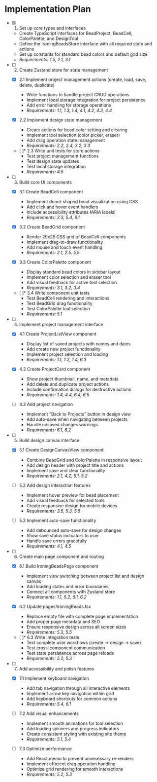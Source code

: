 # Implementation Plan

- [x] 1. Set up core types and interfaces
  - Create TypeScript interfaces for BeadProject, BeadCell, ColorPalette, and DesignTool
  - Define the IroningBeadsStore interface with all required state and actions
  - Set up constants for standard bead colors and default grid size
  - _Requirements: 1.5, 2.1, 3.1_

- [ ] 2. Create Zustand store for state management
  - [x] 2.1 Implement project management actions (create, load, save, delete, duplicate)
    - Write functions to handle project CRUD operations
    - Implement local storage integration for project persistence
    - Add error handling for storage operations
    - _Requirements: 1.1, 1.3, 1.4, 4.1, 4.2, 4.3, 4.4_
  
  - [x] 2.2 Implement design state management
    - Create actions for bead color setting and clearing
    - Implement tool selection (color picker, eraser)
    - Add drag operation state management
    - _Requirements: 2.2, 2.4, 3.2, 3.3_
  
  - [ ]* 2.3 Write unit tests for store actions
    - Test project management functions
    - Test design state updates
    - Test local storage integration
    - _Requirements: 4.5_

- [ ] 3. Build core UI components
  - [x] 3.1 Create BeadCell component
    - Implement donut-shaped bead visualization using CSS
    - Add click and hover event handlers
    - Include accessibility attributes (ARIA labels)
    - _Requirements: 2.3, 5.4, 6.1_
  
  - [x] 3.2 Create BeadGrid component
    - Render 29x29 CSS grid of BeadCell components
    - Implement drag-to-draw functionality
    - Add mouse and touch event handling
    - _Requirements: 2.1, 2.5, 5.5_
  
  - [x] 3.3 Create ColorPalette component
    - Display standard bead colors in sidebar layout
    - Implement color selection and eraser tool
    - Add visual feedback for active tool selection
    - _Requirements: 3.1, 3.2, 3.4_
  
  - [ ]* 3.4 Write component unit tests
    - Test BeadCell rendering and interactions
    - Test BeadGrid drag functionality
    - Test ColorPalette tool selection
    - _Requirements: 5.1_

- [ ] 4. Implement project management interface
  - [x] 4.1 Create ProjectListView component
    - Display list of saved projects with names and dates
    - Add create new project functionality
    - Implement project selection and loading
    - _Requirements: 1.1, 1.2, 1.4, 6.3_
  
  - [x] 4.2 Create ProjectCard component
    - Show project thumbnail, name, and metadata
    - Add delete and duplicate project actions
    - Include confirmation dialogs for destructive actions
    - _Requirements: 1.4, 4.4, 6.4, 6.5_
  
  - [ ] 4.3 Add project navigation
    - Implement "Back to Projects" button in design view
    - Add auto-save when navigating between projects
    - Handle unsaved changes warnings
    - _Requirements: 6.1, 6.2_

- [ ] 5. Build design canvas interface
  - [x] 5.1 Create DesignCanvasView component
    - Combine BeadGrid and ColorPalette in responsive layout
    - Add design header with project title and actions
    - Implement save and clear functionality
    - _Requirements: 2.1, 4.2, 5.1, 5.2_
  
  - [ ] 5.2 Add design interaction features
    - Implement hover preview for bead placement
    - Add visual feedback for selected tools
    - Create responsive design for mobile devices
    - _Requirements: 3.5, 5.3, 5.5_
  
  - [ ] 5.3 Implement auto-save functionality
    - Add debounced auto-save for design changes
    - Show save status indicators to user
    - Handle save errors gracefully
    - _Requirements: 4.1, 4.5_

- [ ] 6. Create main page component and routing
  - [x] 6.1 Build IroningBeadsPage component
    - Implement view switching between project list and design canvas
    - Add loading states and error boundaries
    - Connect all components with Zustand store
    - _Requirements: 1.1, 5.2, 6.1, 6.2_
  
  - [x] 6.2 Update pages/ironingBeads.tsx
    - Replace empty file with complete page implementation
    - Add proper page metadata and SEO
    - Ensure responsive design across all screen sizes
    - _Requirements: 5.3, 5.5_
  
  - [ ]* 6.3 Write integration tests
    - Test complete user workflows (create → design → save)
    - Test cross-component communication
    - Test state persistence across page reloads
    - _Requirements: 5.2, 5.3_

- [ ] 7. Add accessibility and polish features
  - [x] 7.1 Implement keyboard navigation
    - Add tab navigation through all interactive elements
    - Implement arrow key navigation within grid
    - Add keyboard shortcuts for common actions
    - _Requirements: 5.4, 6.1_
  
  - [ ] 7.2 Add visual enhancements
    - Implement smooth animations for tool selection
    - Add loading spinners and progress indicators
    - Create consistent styling with existing site theme
    - _Requirements: 5.1, 5.4_
  
  - [ ] 7.3 Optimize performance
    - Add React.memo to prevent unnecessary re-renders
    - Implement efficient drag operation handling
    - Optimize grid rendering for smooth interactions
    - _Requirements: 5.2, 5.3_